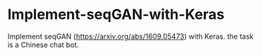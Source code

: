 # Implement-seqGAN-with-Keras
Implement seqGAN (https://arxiv.org/abs/1609.05473) with Keras. the task is a Chinese chat bot.
